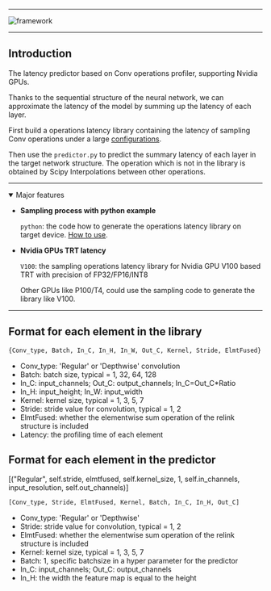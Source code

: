 ***
![framework](op_profiler.jpg)
***
## Introduction

<!-- English | [简体中文](README_zh-CN.md) -->

The latency predictor based on Conv operations profiler, supporting Nvidia GPUs.

Thanks to the sequential structure of the neural network, we can approximate the latency of the model by summing up the latency of each layer.

First build a operations latency library containing the latency of sampling Conv operations under a large [configurations](python/config.in).

Then use the `predictor.py` to predict the summary latency of each layer in the target network structure. The operation which is not in the library is obtained by Scipy Interpolations between other operations.


***
<details open>
<summary>Major features</summary>

* **Sampling process with python example**

    `python`: the code how to generate the operations latency library on target device. [How to use](python/README.md).

* **Nvidia GPUs TRT latency**

    `V100`: the sampling operations latency library for Nvidia GPU V100 based TRT with precision of FP32/FP16/INT8

    Other GPUs like P100/T4, could use the sampling code to generate the library like V100.

</details>

***

## Format for each element in the library

```python
{Conv_type, Batch, In_C, In_H, In_W, Out_C, Kernel, Stride, ElmtFused} Latency
```
* Conv_type: 'Regular' or 'Depthwise' convolution
* Batch: batch size, typical = 1, 32, 64, 128
* In_C: input_channels; Out_C: output_channels; In_C=Out_C*Ratio
* In_H: input_height; In_W: input_width
* Kernel: kernel size, typical = 1, 3, 5, 7
* Stride: stride value for convolution, typical = 1, 2
* ElmtFused: whether the elementwise sum operation of the relink structure is included
* Latency: the profiling time of each element


## Format for each element in the predictor
[("Regular", self.stride, elmtfused, self.kernel_size, 1, self.in_channels, input_resolution, self.out_channels)]

```python
[Conv_type, Stride, ElmtFused, Kernel, Batch, In_C, In_H, Out_C]
```
* Conv_type: 'Regular' or 'Depthwise'
* Stride: stride value for convolution, typical = 1, 2
* ElmtFused: whether the elementwise sum operation of the relink structure is included
* Kernel: kernel size, typical = 1, 3, 5, 7
* Batch: 1, specific batchsize in a hyper parameter for the predictor
* In_C: input_channels; Out_C: output_channels
* In_H: the width the feature map is equal to the height
